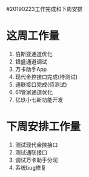 #20190223工作完成和下周安排

# 这周工作量
1. 伯斯亚通道优化
2. 银盛通道调试
3. 万卡助手App
4. 现代金控接口完成(待测试)
5. 通联接口完成(待测试)
6. 61管家通道优化
7. 亿玖小七新功能开发

# 下周安排工作量

1. 测试现代金控接口
2. 测试通联接口
3. 调试万卡助手分润
4. 系统bug修复